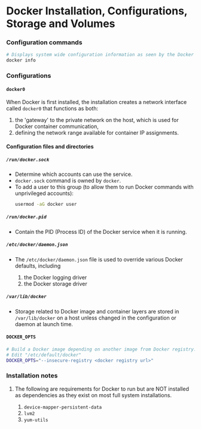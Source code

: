 # Docker Installation, Configurations, Storage and Volumes


### Configuration commands

```bash
# Displays system wide configuration information as seen by the Docker service.
docker info
```


### Configurations

#### `docker0`

When Docker is first installed, the installation creates a network interface called `docker0` that functions as both:
 
1. the 'gateway' to the private network on the host, which is used for Docker container communication, 
1. defining the network range available for container IP assignments.


#### Configuration files and directories

##### `/run/docker.sock`

- Determine which accounts can use the service.
- `docker.sock` command is owned by `docker`.
- To add a user to this group (to allow them to run Docker commands with unprivileged accounts):
    ```bash
    usermod -aG docker user
    ```

##### `/run/docker.pid`

- Contain the PID (Process ID) of the Docker service when it is running.


##### `/etc/docker/daemon.json`

- The `/etc/docker/daemon.json` file is used to override various Docker defaults, including

   1. the Docker logging driver
   1. the Docker storage driver


##### `/var/lib/docker`

- Storage related to Docker image and container layers are stored in `/var/lib/docker` on a host unless
  changed in the configuration or daemon at launch time.


#### `DOCKER_OPTS`

```bash
# Build a Docker image depending on another image from Docker registry.
# Edit "/etc/default/docker"
DOCKER_OPTS="--insecure-registry <docker registry url>"
```



### Installation notes

1. The following are requirements for Docker to run but are NOT installed as dependencies as they exist on most full
    system installations.

    1. `device-mapper-persistent-data`
    1. `lvm2`
    1. `yum-utils`
